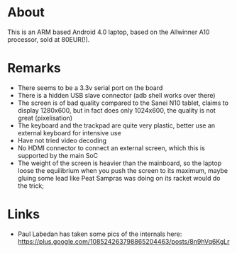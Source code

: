 # About


This is an ARM based Android 4.0 laptop, based on the Allwinner A10 processor, sold at 80EUR(!).

# Remarks


* There seems to be a 3.3v serial port on the board
* There is a hidden USB slave connector (adb shell works over there)
* The screen is of bad quality compared to the Sanei N10 tablet, claims to display 1280x600, but in fact does only 1024x600, the quality is not great (pixelisation)
* The keyboard and the trackpad are quite very plastic, better use an external keyboard for intensive use
* Have not tried video decoding
* No HDMI connector to connect an external screen, which this is supported by the main SoC
* The weight of the screen is heavier than the mainboard, so the laptop loose the equilibrium when you push the screen to its maximum, maybe gluing some lead like Peat Sampras was doing on its racket would do the trick;

# Links


* Paul Labedan has taken some pics of the internals here: <https://plus.google.com/108524263798865204463/posts/8n9hVq6KgLr>  
